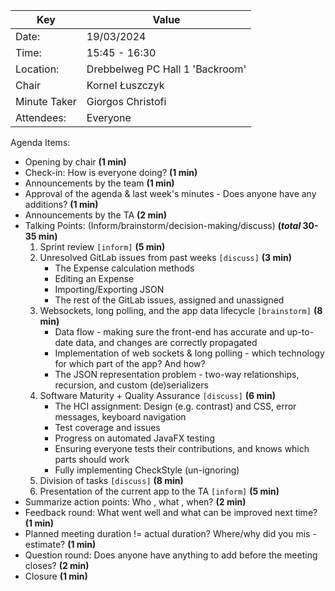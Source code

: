 | Key | Value                           |
| --- |---------------------------------|
| Date: | 19/03/2024                      |
| Time: | 15:45 - 16:30                   |
| Location: | Drebbelweg PC Hall 1 'Backroom' |
| Chair | Kornel Łuszczyk                 |
| Minute Taker | Giorgos Christofi               |
| Attendees: | Everyone                        |
Agenda Items:
- Opening by chair **(1 min)**
- Check-in: How is everyone doing? **(1 min)**
- Announcements by the team **(1 min)**
- Approval of the agenda & last week's minutes - Does anyone have any additions? **(1 min)**
- Announcements by the TA **(2 min)**
- Talking Points: (Inform/brainstorm/decision-making/discuss) **(*total* 30-35 min)**
  1. Sprint review `[inform]` **(5 min)**
  2. Unresolved GitLab issues from past weeks `[discuss]` **(3 min)**
     - The Expense calculation methods
     - Editing an Expense
     - Importing/Exporting JSON
     - The rest of the GitLab issues, assigned and unassigned
  3. Websockets, long polling, and the app data lifecycle `[brainstorm]` **(8 min)**
     - Data flow - making sure the front-end has accurate and up-to-date data, and changes are correctly propagated
     - Implementation of web sockets & long polling - which technology for which part of the app? And how?
     - The JSON representation problem - two-way relationships, recursion, and custom (de)serializers
  4. Software Maturity + Quality Assurance `[discuss]` **(6 min)**
     - The HCI assignment: Design (e.g. contrast) and CSS, error messages, keyboard navigation
     - Test coverage and issues
     - Progress on automated JavaFX testing
     - Ensuring everyone tests their contributions, and knows which parts should work
     - Fully implementing CheckStyle (un-ignoring)
  5. Division of tasks `[discuss]` **(8 min)**
  6. Presentation of the current app to the TA `[inform]` **(5 min)**
- Summarize action points: Who , what , when? **(2 min)**
- Feedback round: What went well and what can be improved next time? **(1 min)**
- Planned meeting duration != actual duration? Where/why did you mis -estimate? **(1 min)**
- Question round: Does anyone have anything to add before the meeting closes? **(2 min)**
- Closure **(1 min)**